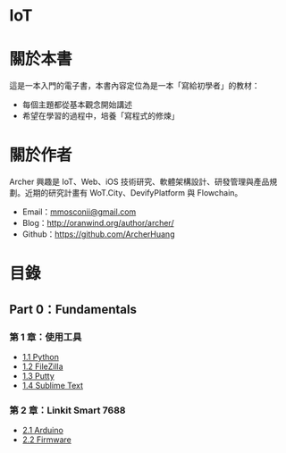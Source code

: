 # IoT

# 關於本書
這是一本入門的電子書，本書內容定位為是一本「寫給初學者」的教材：

* 每個主題都從基本觀念開始講述
* 希望在學習的過程中，培養「寫程式的修煉」

# 關於作者

Archer 興趣是 IoT、Web、iOS 技術研究、軟體架構設計、研發管理與產品規劃。近期的研究計畫有 WoT.City、DevifyPlatform 與 Flowchain。

* Email：mmosconii@gmail.com
* Blog：http://oranwind.org/author/archer/
* Github：https://github.com/ArcherHuang

# 目錄
## Part 0：Fundamentals
### 第 1 章：使用工具
* [1.1 Python]()
* [1.2 FileZilla]()
* [1.3 Putty]()
* [1.4 Sublime Text]()

### 第 2 章：Linkit Smart 7688
* [2.1 Arduino]()
* [2.2 Firmware]()
